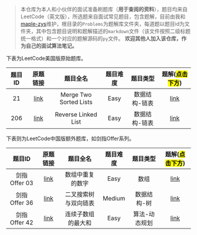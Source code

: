 > 本仓库为本人和小伙伴的面试准备刷题库（**用于查阅的资料**），题目均来自LeetCode（英文版），所选题来自面试常见题目，包含题解，目前由我和[maple-zys](https://github.com/maple-zys)维护，根目录的`Problems`为题解库文件夹，每道题以题目id为文件夹，其中包含题目说明和题解描述的`markdown`文件（该文件按照二级标题统一格式）和一个对应的题解源码的`py`文件。 **欢迎其他人加入该仓库，作为自己的面试算法笔记。**

下表为LeetCode美国版原始题库。

|题目ID|原题链接|题目全名|题目难度|题目类型|题解(<mark>点击下方</mark>)|
|:---:|:--:|:--:|:--:|:--:|:--:|
|21|[link](https://leetcode.com/problems/merge-two-sorted-lists/)|Merge Two Sorted Lists|Easy|数据结构-链表|[link](./Problems/0021/README.md)|
|206|[link](https://leetcode.com/problems/reverse-linked-list/)|Reverse Linked List|Easy|数据结构-链表|[link](./Problems/0206/README.md)|

下表则为LeetCode中国版额外题库，如剑指Offer系列。

|题目ID|原题链接|题目全名|题目难度|题目类型|题解(<mark>点击下方</mark>)|
|:---:|:--:|:--:|:--:|:--:|:--:|
|剑指Offer 03|[link](https://leetcode-cn.com/problems/shu-zu-zhong-zhong-fu-de-shu-zi-lcof/)|数组中重复的数字|Easy|数组|[link](./Problems/lcof-003/README.md)|
|剑指Offer 36|[link](https://leetcode-cn.com/problems/er-cha-sou-suo-shu-yu-shuang-xiang-lian-biao-lcof/)|二叉搜索树与双向链表|Medium|数据结构-树|[link](./Problems/lcof-036/README.md)|
|剑指Offer 42|[link](https://leetcode-cn.com/problems/lian-xu-zi-shu-zu-de-zui-da-he-lcof/)|连续子数组的最大和|Easy|算法-动态规划|[link](./Problems/lcof-042/README.md)|

